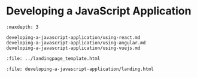 # Developing a JavaScript Application

```{toctree}
:maxdepth: 3

developing-a-javascript-application/using-react.md
developing-a-javascript-application/using-angular.md
developing-a-javascript-application/using-vuejs.md
```

```{raw} html
:file: ../landingpage_template.html
```

```{raw} html
:file: developing-a-javascript-application/landing.html
```